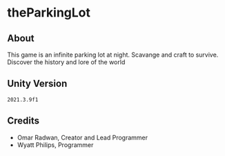 # theParkingLot
## About
This game is an infinite parking lot at night. Scavange and craft to survive. Discover the history and lore of the world
## Unity Version
```2021.3.9f1```
## Credits
- Omar Radwan, Creator and Lead Programmer
- Wyatt Philips, Programmer